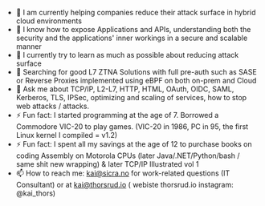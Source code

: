- 🔭 I am currently helping companies reduce their attack surface in hybrid cloud environments
- 🔭 I know how to expose Applications and APIs, understanding both the security and the applications' inner workings in a secure and scalable manner
- 🌱 I currently try to learn as much as possible about reducing attack surface
- 🤔 Searching for good L7 ZTNA Solutions with full pre-auth such as SASE or Reverse Proxies implemented using eBPF on both on-prem and Cloud
- 💬 Ask me about TCP/IP, L2-L7, HTTP, HTML, OAuth, OIDC, SAML, Kerberos, TLS, IPSec, optimizing and scaling of services, how to stop web attacks / attacks.
- ⚡ Fun fact: I started programming at the age of 7. Borrowed a Commodore VIC-20 to play games. (VIC-20 in 1986, PC in 95, the first Linux kernel I compiled = v1.2)
- ⚡ Fun fact: I spent all my savings at the age of 12 to purchase books on coding Assembly on Motorola CPUs (later Java/.NET/Python/bash / same shit new wrapping) & later TCP/IP Illustrated vol 1
- 📫 How to reach me: kai@sicra.no for work-related questions (IT Consultant) or at kai@thorsrud.io ( webiste thorsrud.io instagram: @kai_thors) 

